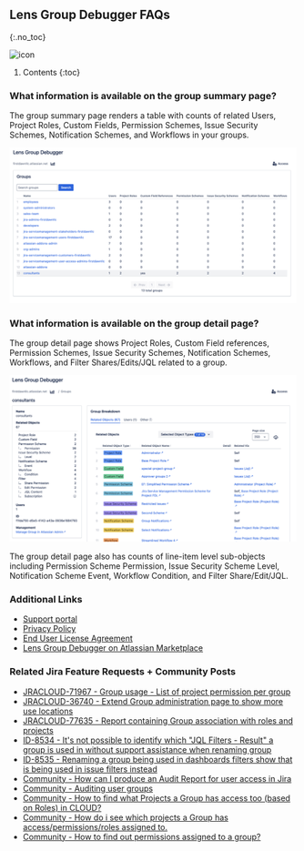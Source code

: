 ## Lens Group Debugger FAQs
{:.no_toc}

<img alt="icon" src="{{ 'assets/group-icon.svg' | relative_url }}" width="32" height="32"/> 

1. Contents
{:toc}

### What information is available on the group summary page?

The group summary page renders a table with counts of related Users, Project Roles, Custom Fields, Permission Schemes, Issue Security Schemes, Notification Schemes, and Workflows in your groups.

![lens-group-debugger-summary-page](/assets/lens-group-debugger-list-page.png)

### What information is available on the group detail page?

The group detail page shows Project Roles, Custom Field references, Permission Schemes, Issue Security Schemes, Notification Schemes, Workflows, and Filter Shares/Edits/JQL related to a group.

![lens-group-debugger-detail-page](/assets/lens-group-debugger-detail-page.png)

The group detail page also has counts of line-item level sub-objects including Permission Scheme Permission, Issue Security Scheme Level, Notification Scheme Event, Workflow Condition, and Filter Share/Edit/JQL.

### Additional Links
- [Support portal](https://firstdawnllc.atlassian.net/servicedesk/customer/portal/1)
- [Privacy Policy](/lens-gropu-debugger-privacy)
- [End User License Agreement](lens-group-debugger-eula)
- [Lens Group Debugger on Atlassian Marketplace](https://marketplace.atlassian.com/1236381)

### Related Jira Feature Requests + Community Posts

- [JRACLOUD-71967 - Group usage - List of project permission per group](https://jira.atlassian.com/browse/JRACLOUD-71967)
- [JRACLOUD-36740 - Extend Group administration page to show more use locations](https://jira.atlassian.com/browse/JRACLOUD-36740)
- [JRACLOUD-77635 - Report containing Group association with roles and projects](https://jira.atlassian.com/browse/JRACLOUD-77635)
- [ID-8534 - It's not possible to identify which "JQL Filters - Result" a group is used in without support assistance when renaming group](https://jira.atlassian.com/browse/ID-8534)
- [ID-8535 - Renaming a group being used in dashboards filters show that is being used in issue filters instead](https://jira.atlassian.com/browse/ID-8535)
- [Community - How can I produce an Audit Report for user access in Jira](https://community.atlassian.com/t5/Jira-questions/How-can-I-produce-an-Audit-Report-for-user-access-in-Jira/qaq-p/1318284)
- [Community - Auditing user groups](https://community.atlassian.com/t5/Jira-Cloud-Admins-questions/Auditing-user-groups/qaq-p/2033313)
- [Community - How to find what Projects a Group has access too (based on Roles) in CLOUD?](https://community.atlassian.com/t5/Jira-questions/How-to-find-what-Projects-a-Group-has-access-too-based-on-Roles/qaq-p/2766557)
- [Community - How do i see which projects a Group has access/permissions/roles assigned to.](https://community.atlassian.com/t5/Jira-questions/How-do-i-see-which-projects-a-Group-has-access-permissions-roles/qaq-p/1926811)
- [Community - How to find out permissions assigned to a group?](https://community.atlassian.com/t5/Jira-questions/How-to-find-out-permissions-assigned-to-a-group/qaq-p/2496686)
